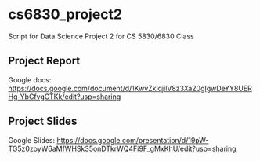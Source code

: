 # cs6830_project2
Script for Data Science Project 2  for CS 5830/6830 Class

## Project Report
Google docs: https://docs.google.com/document/d/1KwvZklqjilV8z3Xa20gIgwDeYY8UERHg-YbCfvgGTKk/edit?usp=sharing

## Project Slides
Google Slides: https://docs.google.com/presentation/d/19pW-TG5z0zoyW6aMfWHSk35onDTkrWQ4Fi9F_gMxKhU/edit?usp=sharing
